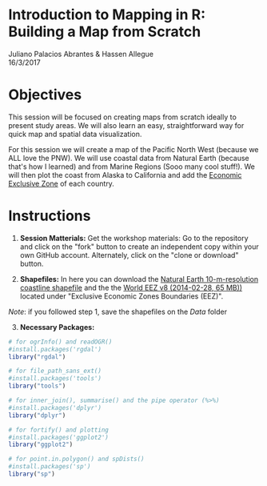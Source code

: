 # Introduction to Mapping in R: Building a Map from Scratch
Juliano Palacios Abrantes & Hassen Allegue  
16/3/2017  

# Objectives
This session will be focused on creating maps from scratch ideally to present study areas. We will also learn an easy, straightforward way for quick map and spatial data visualization.

For this session we will create a map of the Pacific North West (because we ALL love the PNW). We will use coastal data from Natural Earth (because that's how I learned) and from Marine Regions (Sooo many cool stuff!). We will then plot the coast from Alaska to California and add the [Economic Exclusive Zone](https://stats.oecd.org/glossary/detail.asp?ID=884) of each country.

# Instructions

1. **Session Matterials:** Get the workshop materials: Go to the repository and click on the "fork" button to create an independent copy within your own GitHub account. Alternately, click on the "clone or download" button. 

2. **Shapefiles:** In here you can download the [Natural Earth 10-m-resolution coastline shapefile](http://www.naturalearthdata.com/downloads/10m-physical-vectors/) and the the [World EEZ v8 (2014-02-28, 65 MB))](http://www.marineregions.org/downloads.php) located under "Exclusive Economic Zones Boundaries (EEZ)".

*Note*: if you followed step 1, save the shapefiles on the *Data* folder

3. **Necessary Packages:** 


```r
# for ogrInfo() and readOGR()
#install.packages('rgdal')
library("rgdal") 

# for file_path_sans_ext()
#install.packages('tools')
library("tools") 

# for inner_join(), summarise() and the pipe operator (%>%)
#install.packages('dplyr')
library("dplyr") 

# for fortify() and plotting
#install.packages('ggplot2')
library("ggplot2") 

# for point.in.polygon() and spDists()
#install.packages('sp')
library("sp") 
```
